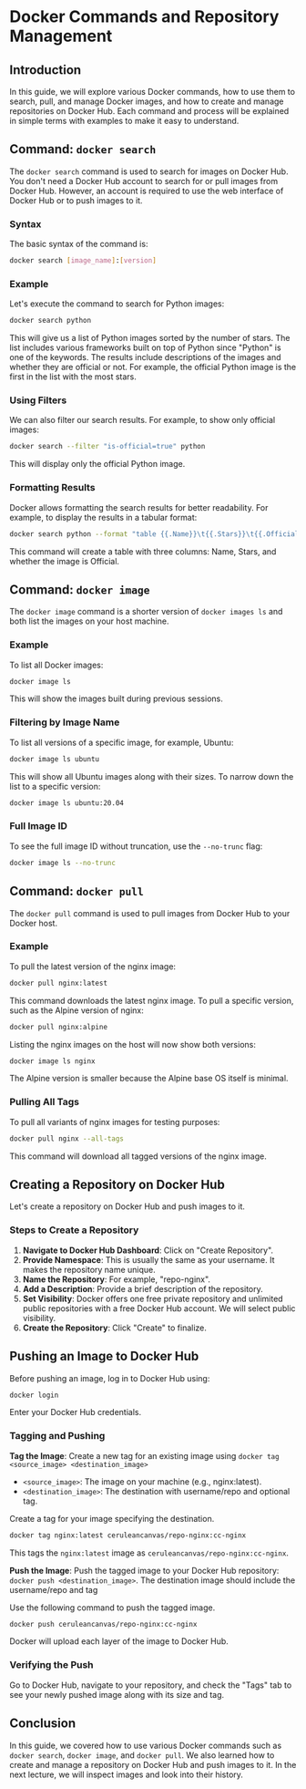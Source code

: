 # Docker Commands and Repository Management

## Introduction

In this guide, we will explore various Docker commands, how to use them to search, pull, and manage Docker images, and how to create and manage repositories on Docker Hub. Each command and process will be explained in simple terms with examples to make it easy to understand.

## Command: `docker search` 

The `docker search` command is used to search for images on Docker Hub. You don't need a Docker Hub account to search for or pull images from Docker Hub. However, an account is required to use the web interface of Docker Hub or to push images to it.

### Syntax

The basic syntax of the command is:
```bash
docker search [image_name]:[version]
```

### Example

Let's execute the command to search for Python images:
```bash
docker search python
```
This will give us a list of Python images sorted by the number of stars. The list includes various frameworks built on top of Python since "Python" is one of the keywords. The results include descriptions of the images and whether they are official or not. For example, the official Python image is the first in the list with the most stars.

### Using Filters

We can also filter our search results. For example, to show only official images:
```bash
docker search --filter "is-official=true" python
```
This will display only the official Python image.

### Formatting Results

Docker allows formatting the search results for better readability. For example, to display the results in a tabular format:
```bash
docker search python --format "table {{.Name}}\t{{.Stars}}\t{{.Official}}"
```
This command will create a table with three columns: Name, Stars, and whether the image is Official.

## Command: `docker image`

The `docker image` command is a shorter version of `docker images ls` and both list the images on your host machine.

### Example

To list all Docker images:
```bash
docker image ls
```
This will show the images built during previous sessions.

### Filtering by Image Name

To list all versions of a specific image, for example, Ubuntu:
```bash
docker image ls ubuntu
```
This will show all Ubuntu images along with their sizes. To narrow down the list to a specific version:
```bash
docker image ls ubuntu:20.04
```
### Full Image ID

To see the full image ID without truncation, use the `--no-trunc` flag:
```bash
docker image ls --no-trunc
```

## Command: `docker pull` 

The `docker pull` command is used to pull images from Docker Hub to your Docker host.

### Example

To pull the latest version of the nginx image:
```bash
docker pull nginx:latest
```
This command downloads the latest nginx image. To pull a specific version, such as the Alpine version of nginx:
```bash
docker pull nginx:alpine
```
Listing the nginx images on the host will now show both versions:
```bash
docker image ls nginx
```
The Alpine version is smaller because the Alpine base OS itself is minimal.

### Pulling All Tags

To pull all variants of nginx images for testing purposes:
```bash
docker pull nginx --all-tags
```
This command will download all tagged versions of the nginx image.

## Creating a Repository on Docker Hub

Let's create a repository on Docker Hub and push images to it.

### Steps to Create a Repository

1. **Navigate to Docker Hub Dashboard**: Click on "Create Repository".
2. **Provide Namespace**: This is usually the same as your username. It makes the repository name unique.
3. **Name the Repository**: For example, "repo-nginx".
4. **Add a Description**: Provide a brief description of the repository.
5. **Set Visibility**: Docker offers one free private repository and unlimited public repositories with a free Docker Hub account. We will select public visibility.
6. **Create the Repository**: Click "Create" to finalize.

## Pushing an Image to Docker Hub

Before pushing an image, log in to Docker Hub using:
```bash
docker login
```
Enter your Docker Hub credentials.

### Tagging and Pushing

**Tag the Image**: Create a new tag for an existing image using `docker tag <source_image> <destination_image>`
- `<source_image>`: The image on your machine (e.g., nginx:latest).
- `<destination_image>`: The destination with username/repo and optional tag.

Create a tag for your image specifying the destination. 
```bash
docker tag nginx:latest ceruleancanvas/repo-nginx:cc-nginx
```
This tags the `nginx:latest` image as `ceruleancanvas/repo-nginx:cc-nginx`.



**Push the Image**: Push the tagged image to your Docker Hub repository:
`docker push <destination_image>`. The destination image should include the username/repo and tag 


Use the following command to push the tagged image.
```bash
docker push ceruleancanvas/repo-nginx:cc-nginx
```
Docker will upload each layer of the image to Docker Hub.

### Verifying the Push

Go to Docker Hub, navigate to your repository, and check the "Tags" tab to see your newly pushed image along with its size and tag.

## Conclusion

In this guide, we covered how to use various Docker commands such as `docker search`, `docker image`, and `docker pull`. We also learned how to create and manage a repository on Docker Hub and push images to it. In the next lecture, we will inspect images and look into their history.